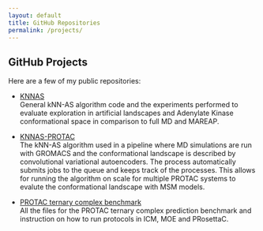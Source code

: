 ```yaml
---
layout: default
title: GitHub Repositories
permalink: /projects/
---
```


## GitHub Projects

Here are a few of my public repositories:

- [KNNAS](https://github.com/erovers/kNN-AS)  
  General kNN-AS algorithm code and the experiments performed to evaluate exploration in artificial landscapes and Adenylate Kinase conformational space in comparison to full MD and MAREAP.

- [KNNAS-PROTAC](https://github.com/erovers/knnsampling)  
  The kNN-AS algorithm used in a pipeline where MD simulations are run with GROMACS and the conformational landscape is described by convolutional variational autoencoders. The process automatically submits jobs to the queue and keeps track of the processes. This allows for running the algorithm on scale for multiple PROTAC systems to evalute the conformational landscape with MSM models.

- [PROTAC ternary complex benchmark](https://github.com/erovers/PROTAC_ternary_complex_benchmark)  
  All the files for the PROTAC ternary complex prediction benchmark and instruction on how to run protocols in ICM, MOE and PRosettaC.
